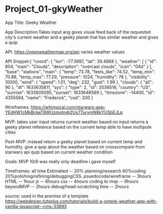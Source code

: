 # Project_01-gkyWeather


App Title: Geeky Weather

App Description:Takes input ang gives visual feed back of the requested city's current weather and a geeky planet that has similar weather and gives a quip

API: https://openweathermap.org/api
    varies weather values 

API Snippet:{
    "coord": {
        "lon": -77.3997,
        "lat": 39.4668
    },
    "weather": [
        {
            "id": 804,
            "main": "Clouds",
            "description": "overcast clouds",
            "icon": "04d"
        }
    ],
    "base": "stations",
    "main": {
        "temp": 73.78,
        "feels_like": 74.52,
        "temp_min": 70.88,
        "temp_max": 77.29,
        "pressure": 1024,
        "humidity": 78
    },
    "visibility": 10000,
    "wind": {
        "speed": 1.01,
        "deg": 232,
        "gust": 1.99
    },
    "clouds": {
        "all": 90
    },
    "dt": 1633635811,
    "sys": {
        "type": 2,
        "id": 2038516,
        "country": "US",
        "sunrise": 1633605095,
        "sunset": 1633646569
    },
    "timezone": -14400,
    "id": 4355594,
    "name": "Frederick",
    "cod": 200
}

Wireframes: https://whimsical.com/starwars-app-YEdHW1cMkBckeT8WUzmotn@2Ux7TurymN8kYUSbEJLp


MVP: takes user input 
    returns current weather based on input
    returns a geeky planet reference based on the current temp
    able to have multipule cities

Post-MVP: instead return a geeky planet based on current temp and humidity.
        give a quip about the weather
        based on crosscompare from starwars api
        quip based on current weather condition

Goals:
        MVP  10/6 was really only deadline i gave myself

Timeframes: all time Estimaited -- 20% planning/research 60%coding 20%polishing/refining/debuggingCSS.
    psuedocode/wireframe -- 3hours
    HTML -- 1hour
    js -- 6hours
    css -- 4hours
    coding to mvp -- 9hours
    beyondMVP -- 2hours
    debug/head-scratching time -- 2hours

source: used in the premise of a template
https://webdesign.tutsplus.com/tutorials/build-a-simple-weather-app-with-vanilla-javascript--cms-33893
